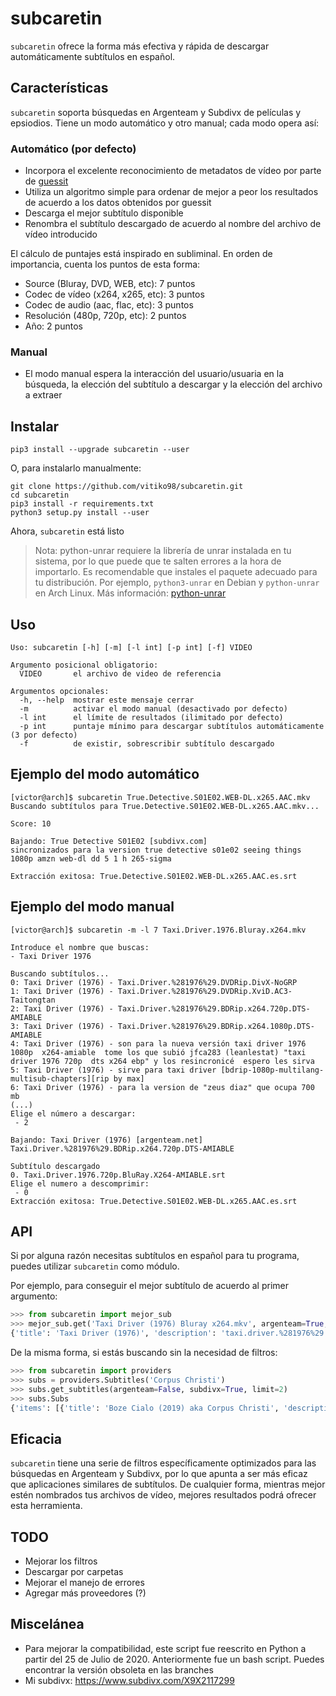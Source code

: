 # subcaretin

`subcaretin` ofrece la forma más efectiva y rápida de descargar automáticamente subtítulos en español.

## Características

`subcaretin` soporta búsquedas en Argenteam y Subdivx de películas y epsiodios. Tiene un modo automático y otro manual; cada modo opera así:

### Automático (por defecto)

* Incorpora el excelente reconocimiento de metadatos de vídeo por parte de [guessit](https://github.com/guessit-io/guessit)
* Utiliza un algoritmo simple para ordenar de mejor a peor los resultados de acuerdo a los datos obtenidos por guessit
* Descarga el mejor subtítulo disponible
* Renombra el subtítulo descargado de acuerdo al nombre del archivo de vídeo introducido

El cálculo de puntajes está inspirado en subliminal. En orden de importancia, cuenta los puntos de esta forma:

* Source (Bluray, DVD, WEB, etc): 7 puntos
* Codec de vídeo (x264, x265, etc): 3 puntos
* Codec de audio (aac, flac, etc): 3 puntos
* Resolución (480p, 720p, etc): 2 puntos
* Año: 2 puntos

### Manual

* El modo manual espera la interacción del usuario/usuaria en la búsqueda, la elección del subtítulo a descargar y la elección del archivo a extraer
 
## Instalar
```
pip3 install --upgrade subcaretin --user
```
O, para instalarlo manualmente:
```
git clone https://github.com/vitiko98/subcaretin.git
cd subcaretin
pip3 install -r requirements.txt
python3 setup.py install --user
```
Ahora, `subcaretin` está listo
> Nota: python-unrar requiere la librería de unrar instalada en tu sistema, por lo que puede que te salten errores a la hora de importarlo. Es recomendable que instales el paquete adecuado para tu distribución. Por ejemplo, `python3-unrar` en Debian y `python-unrar` en Arch Linux. Más información: [python-unrar](https://github.com/matiasb/python-unrar)
## Uso
```
Uso: subcaretin [-h] [-m] [-l int] [-p int] [-f] VIDEO

Argumento posicional obligatorio:
  VIDEO       el archivo de video de referencia

Argumentos opcionales:
  -h, --help  mostrar este mensaje cerrar
  -m          activar el modo manual (desactivado por defecto)
  -l int      el límite de resultados (ilimitado por defecto)
  -p int      puntaje mínimo para descargar subtítulos automáticamente (3 por defecto)
  -f          de existir, sobrescribir subtítulo descargado
```
## Ejemplo del modo automático
```console
[victor@arch]$ subcaretin True.Detective.S01E02.WEB-DL.x265.AAC.mkv
Buscando subtítulos para True.Detective.S01E02.WEB-DL.x265.AAC.mkv...

Score: 10

Bajando: True Detective S01E02 [subdivx.com]
sincronizados para la version true detective s01e02 seeing things 1080p amzn web-dl dd 5 1 h 265-sigma

Extracción exitosa: True.Detective.S01E02.WEB-DL.x265.AAC.es.srt
```
## Ejemplo del modo manual
```console
[victor@arch]$ subcaretin -m -l 7 Taxi.Driver.1976.Bluray.x264.mkv

Introduce el nombre que buscas:
- Taxi Driver 1976

Buscando subtítulos...
0: Taxi Driver (1976) - Taxi.Driver.%281976%29.DVDRip.DivX-NoGRP
1: Taxi Driver (1976) - Taxi.Driver.%281976%29.DVDRip.XviD.AC3-Taitongtan
2: Taxi Driver (1976) - Taxi.Driver.%281976%29.BDRip.x264.720p.DTS-AMIABLE
3: Taxi Driver (1976) - Taxi.Driver.%281976%29.BDRip.x264.1080p.DTS-AMIABLE
4: Taxi Driver (1976) - son para la nueva versión taxi driver 1976 1080p  x264-amiable  tome los que subió jfca283 (leanlestat) "taxi driver 1976 720p  dts x264 ebp" y los resincronicé  espero les sirva
5: Taxi Driver (1976) - sirve para taxi driver [bdrip-1080p-multilang-multisub-chapters][rip by max]
6: Taxi Driver (1976) - para la version de "zeus diaz" que ocupa 700 mb
(...)
Elige el número a descargar:
 - 2

Bajando: Taxi Driver (1976) [argenteam.net]
Taxi.Driver.%281976%29.BDRip.x264.720p.DTS-AMIABLE

Subtítulo descargado
0. Taxi.Driver.1976.720p.BluRay.X264-AMIABLE.srt
Elige el numero a descomprimir:
 - 0
Extracción exitosa: True.Detective.S01E02.WEB-DL.x265.AAC.es.srt
```
## API
Si por alguna razón necesitas subtítulos en español para tu programa, puedes utilizar `subcaretin` como módulo.

Por ejemplo, para conseguir el mejor subtítulo de acuerdo al primer argumento:
```python
>>> from subcaretin import mejor_sub
>>> mejor_sub.get('Taxi Driver (1976) Bluray x264.mkv', argenteam=True, subdivx=True, lista=False, array=0)
{'title': 'Taxi Driver (1976)', 'description': 'taxi.driver.%281976%29.bdrip.x264.720p.dts-amiable', 'url': 'http://www.argenteam.net/subtitles/31157/Taxi.Driver.%281976%29.BDRip.x264.720p.DTS-AMIABLE', 'provider': 'argenteam.net', 'score': 12}
```

De la misma forma, si estás buscando sin la necesidad de filtros:
```python
>>> from subcaretin import providers
>>> subs = providers.Subtitles('Corpus Christi')
>>> subs.get_subtitles(argenteam=False, subdivx=True, limit=2)
>>> subs.Subs
{'items': [{'title': 'Boze Cialo (2019) aka Corpus Christi', 'description': 'excelente pèlicula polaca  para \r\ncorpus christi 2019 1080p  x264-rovers[ethd], de 10,3 g', 'url': 'http://www.subdivx.com/X6XNTg2NDQ2X-boze-cialo-2019-aka-corpus-christi.html', 'provider': 'subdivx.com'}, {'title': 'Boze Cialo (2019) aka Corpus Christi', 'description': 'subtítulo sincronizado a la versión boze cialo [corpus christi] 2019 720p brrip x264-titler, de 1,22 gb', 'url': 'http://www.subdivx.com/X6XNTg2NTU3X-boze-cialo-2019-aka-corpus-christi.html', 'provider': 'subdivx.com'}]}
```
## Eficacia
`subcaretin` tiene una serie de filtros específicamente optimizados para las búsquedas en Argenteam y Subdivx, por lo que apunta a ser más eficaz que aplicaciones similares de subtítulos. De cualquier forma, mientras mejor estén nombrados tus archivos de vídeo, mejores resultados podrá ofrecer esta herramienta.
## TODO
* Mejorar los filtros
* Descargar por carpetas
* Mejorar el manejo de errores
* Agregar más proveedores (?)
## Miscelánea
* Para mejorar la compatibilidad, este script fue reescrito en Python a partir del 25 de Julio de 2020. Anteriormente fue un bash script. Puedes encontrar la versión obsoleta en las branches
* Mi subdivx: https://www.subdivx.com/X9X2117299
